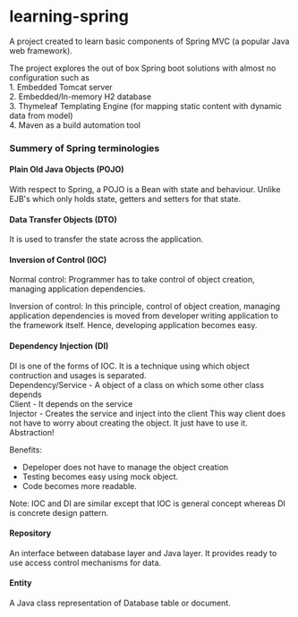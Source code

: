# learning-spring
A project created to learn basic components of Spring MVC (a popular Java web framework). 

The project explores the out of box Spring boot solutions with almost no configuration such as 
<br> 1. Embedded Tomcat server
<br> 2. Embedded/In-memory H2 database
<br> 3. Thymeleaf Templating Engine (for mapping static content with dynamic data from model)
<br> 4. Maven as a build automation tool

### Summery of Spring terminologies

#### Plain Old Java Objects (POJO)
With respect to Spring, a POJO is a Bean with state and behaviour. 
Unlike EJB's which only holds state, getters and setters for that state.

#### Data Transfer Objects (DTO)
It is used to transfer the state across the application.

#### Inversion of Control (IOC)
Normal control: 
Programmer has to take control of object creation, managing application dependencies.

Inversion of control: 
In this principle, control of object creation, managing application dependencies is moved from developer writing application to the framework itself. Hence, developing application becomes easy.

#### Dependency Injection (DI)
DI is one of the forms of IOC. It is a technique using which object contruction and usages is separated.
<br>Dependency/Service - A object of a class on which some other class depends
<br>Client - It depends on the service
<br>Injector - Creates the service and inject into the client
This way client does not have to worry about creating the object. 
It just have to use it. Abstraction!

Benefits:
 - Depeloper does not have to manage the object creation
 - Testing becomes easy using mock object.
 - Code becomes more readable.
 
Note: IOC and DI are similar except that IOC is general concept whereas DI is concrete design pattern.

#### Repository
An interface between database layer and Java layer. 
It provides ready to use access control mechanisms for data.

#### Entity
A Java class representation of Database table or document.



